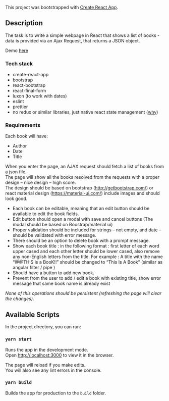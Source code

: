 This project was bootstrapped with [Create React App](https://github.com/facebook/create-react-app).

## Description

The task is to write a simple webpage in React​ that shows a list of books - data is provided via an Ajax Request, that returns a JSON object.

Demo [here](https://vbait.github.io/books-kiosk/)

### Tech stack

- create-react-app
- bootstrap
- react-bootstrap
- react-final-form
- luxon (to work with dates)
- eslint
- prettier
- no redux or similar libraries, just native react state management ([why](https://medium.com/@dan_abramov/you-might-not-need-redux-be46360cf367))

### Requirements

Each book will have:<br />

- Author
- Date
- Title

When you enter the page, an AJAX request should fetch a list of books from a json file.<br />
The page will show all the books resolved from the requests with a proper design – nice design – high score.<br />
The design should be based on bootstrap (http://getbootstrap.com/) or react material design (https://material-ui.com/) include images and should look good​.<br />

- Each book can be editable, meaning that an edit button​ should be available to edit the book fields.
- Edit button should open a modal with save and cancel buttons (The modal should be based on Boostrap/material ui)
- Proper validation should be included for strings – not empty​, and date – should be validated​ with error message.
- There should be an option to delete book with a prompt message.
- Show each book title : in the following format : first letter of each word upper cased and each other letter should be lower cased, also remove any non-English letters from the title. For example : A title with the name “@@THIS is a BooK!!” should be changed to “This Is A Book” (similar as angular filter / pipe​ )
- Should have a button to add new book​.
- Prevent from the user to add / edit a book with existing title, show error message that same book name is already exist

_None of this operations should be persistent (refreshing the page will clear the changes)._

## Available Scripts

In the project directory, you can run:

### `yarn start`

Runs the app in the development mode.<br />
Open [http://localhost:3000](http://localhost:3000) to view it in the browser.

The page will reload if you make edits.<br />
You will also see any lint errors in the console.

### `yarn build`

Builds the app for production to the `build` folder.
